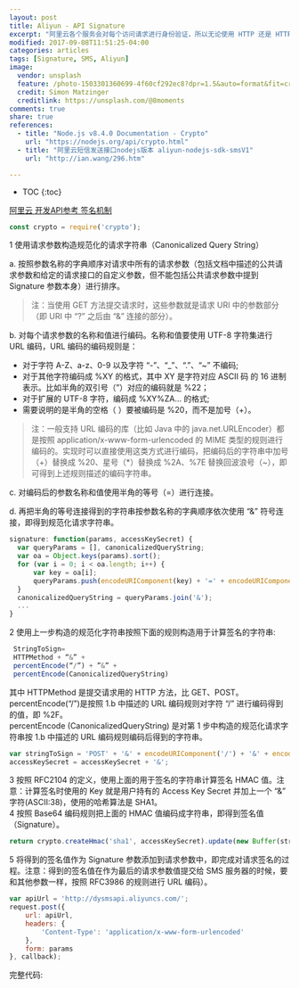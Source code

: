 ```yaml
---
layout: post
title: Aliyun - API Signature
excerpt: "阿里云各个服务会对每个访问请求进行身份验证，所以无论使用 HTTP 还是 HTTPS 协议提交请求，都需要在请求中包含签名（Signature）信息。DirectMail 通过使用 Access Key ID 和 Access Key Secret 进行对称加密的方法来验证请求的发送者身份。Access Key ID 和 Access Key Secret 由阿里云官方颁发给访问者（可以通过阿里云官方网站申请和管理），其中 Access Key ID 用于标识访问者的身份；Access Key Secret 是用于加密签名字符串和服务器端验证签名字符串的密钥，必须严格保密，只有阿里云和用户知道。"
modified: 2017-09-08T11:51:25-04:00
categories: articles
tags: [Signature, SMS, Aliyun]
image:
  vendor: unsplash
  feature: /photo-1503301360699-4f60cf292ec8?dpr=1.5&auto=format&fit=crop&w=1500&h=1000&q=80&cs=tinysrgb&crop=
  credit: Simon Matzinger
  creditlink: https://unsplash.com/@8moments
comments: true
share: true
references:
  - title: "Node.js v8.4.0 Documentation - Crypto"
    url: "https://nodejs.org/api/crypto.html"
  - title: "阿里云短信发送接口nodejs版本 aliyun-nodejs-sdk-smsV1"
    url: "http://ian.wang/296.htm"

---
```


* TOC
{:toc}

[阿里云 开发API参考 签名机制](https://help.aliyun.com/document_detail/54229.html)

```javascript
const crypto = require('crypto');
```

1 使用请求参数构造规范化的请求字符串（Canonicalized Query String）

  a. 按照参数名称的字典顺序对请求中所有的请求参数（包括文档中描述的公共请求参数和给定的请求接口的自定义参数，但不能包括公共请求参数中提到 Signature 参数本身）进行排序。

  > 注：当使用 GET 方法提交请求时，这些参数就是请求 URI 中的参数部分（即 URI 中 “?” 之后由 “&” 连接的部分）。

  b. 对每个请求参数的名称和值进行编码。名称和值要使用 UTF-8 字符集进行 URL 编码，URL 编码的编码规则是：
  * 对于字符 A-Z、a-z、0-9 以及字符 “-”、“\_”、“.”、“~” 不编码;
  * 对于其他字符编码成 %XY 的格式，其中 XY 是字符对应 ASCII 码 的 16 进制表示。比如半角的双引号（”）对应的编码就是 %22；
  * 对于扩展的 UTF-8 字符，编码成 %XY%ZA… 的格式;
  * 需要说明的是半角的空格（ ）要被编码是 %20，而不是加号（+）。

  > 注：一般支持 URL 编码的库（比如 Java 中的 java.net.URLEncoder）都是按照 application/x-www-form-urlencoded 的 MIME 类型的规则进行编码的。实现时可以直接使用这类方式进行编码，把编码后的字符串中加号（+）替换成 %20、星号（\*）替换成 %2A、%7E 替换回波浪号（~），即可得到上述规则描述的编码字符串。

  c. 对编码后的参数名称和值使用半角的等号（=）进行连接。

  d. 再把半角的等号连接得到的字符串按参数名称的字典顺序依次使用 “&” 符号连接，即得到规范化请求字符串。

```javascript
signature: function(params, accessKeySecret) {
  var queryParams = [], canonicalizedQueryString;
  var oa = Object.keys(params).sort();
  for (var i = 0; i < oa.length; i++) {
      var key = oa[i];
      queryParams.push(encodeURIComponent(key) + '=' + encodeURIComponent(params[key]));
  }
  canonicalizedQueryString = queryParams.join('&');
  ...
}
```

2 使用上一步构造的规范化字符串按照下面的规则构造用于计算签名的字符串:

```javascript
 StringToSign=
 HTTPMethod + “&” +
 percentEncode(“/”) + ”&” +
 percentEncode(CanonicalizedQueryString)
```

其中 HTTPMethod 是提交请求用的 HTTP 方法，比 GET、POST。<br>
percentEncode(“/”)是按照 1.b 中描述的 URL 编码规则对字符 “/” 进行编码得到的值，即 %2F。<br>
percentEncode (CanonicalizedQueryString) 是对第 1 步中构造的规范化请求字符串按 1.b 中描述的 URL 编码规则编码后得到的字符串。

```javascript
var stringToSign = 'POST' + '&' + encodeURIComponent('/') + '&' + encodeURIComponent(canonicalizedQueryString);
accessKeySecret = accessKeySecret + '&';
```


3 按照 RFC2104 的定义，使用上面的用于签名的字符串计算签名 HMAC 值。注意：计算签名时使用的 Key 就是用户持有的 Access Key Secret 并加上一个 “&” 字符(ASCII:38)，使用的哈希算法是 SHA1。<br>
4 按照 Base64 编码规则把上面的 HMAC 值编码成字符串，即得到签名值（Signature）。

```javascript
return crypto.createHmac('sha1', accessKeySecret).update(new Buffer(stringToSign, 'utf-8')).digest('base64');
```

5 将得到的签名值作为 Signature 参数添加到请求参数中，即完成对请求签名的过程。注意：得到的签名值在作为最后的请求参数值提交给 SMS 服务器的时候，要和其他参数一样，按照 RFC3986 的规则进行 URL 编码）。

```javascript
var apiUrl = 'http://dysmsapi.aliyuncs.com/';
request.post({
    url: apiUrl,
    headers: {
        'Content-Type': 'application/x-www-form-urlencoded'
    },
    form: params
}, callback);
```

完整代码:
<script src="https://gist.github.com/anypossiblew/46c14aa9616b8f6adad1f6f6078333e1.js"></script>
